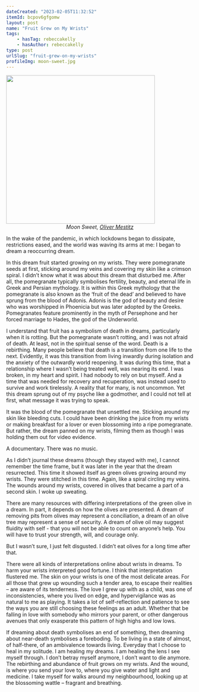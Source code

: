 ```yaml
---
dateCreated: "2023-02-05T11:32:52"
itemId: bcpov6gfgomw
layout: post
name: "Fruit Grew on My Wrists"
tags:
    - hasTag: rebeccakelly
    - hasAuthor: rebeccakelly
type: post
urlSlug: "fruit-grew-on-my-wrists"
profileImg: moon-sweet.jpg
---
```


<img src="../images/moon-sweet.jpg" width="400px" height="auto"/>
<!--nopreview--><div style="text-align:center"><i>Moon Sweet, <a href="../@olivermestitz">Oliver Mestitz</a></i></div><!--/nopreview-->

In the wake of the pandemic, in which lockdowns began to dissipate, restrictions eased, and the world was waving its arms at me: I began to dream a reoccurring dream.

In this dream fruit started growing on my wrists. They were pomegranate seeds at first, sticking around my veins and covering my skin like a crimson spiral. I didn’t know what it was about this dream that disturbed me. After all, the pomegranate typically symbolises fertility, beauty, and eternal life in Greek and Persian mythology. It is within this Greek mythology that the pomegranate is also known as the ‘fruit of the dead’ and believed to have sprung from the blood of Adonis. Adonis is the god of beauty and desire who was worshipped in Phoenicia but was later adopted by the Greeks. Pomegranates feature prominently in the myth of Persephone and her forced marriage to Hades, the god of the Underworld.

I understand that fruit has a symbolism of death in dreams, particularly when it is rotting. But the pomegranate wasn’t rotting, and I was not afraid of death. At least, not in the spiritual sense of the word. Death is a rebirthing. Many people believe that death is a transition from one life to the next. Evidently, it was this transition from living inwardly during isolation and the anxiety of the outwardly world reopening. It was during this time, that a relationship where I wasn’t being treated well, was nearing its end. I was broken, in my heart and spirit. I had nobody to rely on but myself. And a time that was needed for recovery and recuperation, was instead used to survive and work tirelessly. A reality that for many, is not uncommon. Yet this dream sprung out of my psyche like a godmother, and I could not tell at first, what message it was trying to speak.

It was the blood of the pomegranate that unsettled me. Sticking around my skin like bleeding cuts. I could have been drinking the juice from my wrists or making breakfast for a lover or even blossoming into a ripe pomegranate. But rather, the dream panned on my wrists, filming them as though I was holding them out for video evidence.

A documentary. There was no music.

As I didn’t journal these dreams (though they stayed with me), I cannot remember the time frame, but it was later in the year that the dream resurrected. This time it showed itself as green olives growing around my wrists. They were stitched in this time. Again, like a spiral circling my veins. The wounds around my wrists, covered in olives that became a part of a second skin. I woke up sweating.

There are many resources with differing interpretations of the green olive in a dream. In part, it depends on how the olives are presented. A dream of removing pits from olives may represent a conciliation, a dream of an olive tree may represent a sense of security. A dream of olive oil may suggest fluidity with self - that you will not be able to count on anyone’s help. You will have to trust your strength, will, and courage only.

But I wasn’t sure, I just felt disgusted. I didn’t eat olives for a long time after that.

There were all kinds of interpretations online about wrists in dreams. To harm your wrists interpreted good fortune. I think that interpretation flustered me. The skin on your wrists is one of the most delicate areas. For all those that grew up wounding such a tender area, to escape their realities – are aware of its tenderness. The love I grew up with as a child, was one of inconsistencies, where you lived on edge, and hypervigilance was as natural to me as playing. It takes a lot of self-reflection and patience to see the ways you are still choosing these feelings as an adult. Whether that be falling in love with somebody who mirrors your parent, or other dangerous avenues that only exasperate this pattern of high highs and low lows.

If dreaming about death symbolises an end of something, then dreaming about near-death symbolises a foreboding. To be living in a state of almost, of half-there, of an ambivalence towards living. Everyday that I choose to heal in my solitude. I am healing my dreams. I am healing the lens I see myself through. I don’t betray myself anymore, I don’t want to die anymore. The rebirthing and abundance of fruit grows on my wrists. And the wound, is where you send your love to, where you give water and light and medicine. I take myself for walks around my neighbourhood, looking up at the blossoming wattle – fragrant and breathing.
